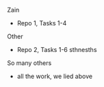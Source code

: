Zain
- Repo 1, Tasks 1-4

Other
- Repo 2, Tasks 1-6 sthnesths

So many others
- all the work, we lied above
